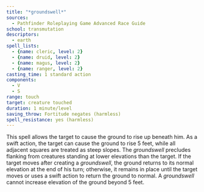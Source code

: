 ```yaml
---
title: "*groundswell*"
sources:
  - Pathfinder Roleplaying Game Advanced Race Guide
school: transmutation
descriptors:
  - earth
spell_lists:
  - {name: cleric, level: 2}
  - {name: druid, level: 2}
  - {name: magus, level: 2}
  - {name: ranger, level: 2}
casting_time: 1 standard action
components:
  - V
  - S
range: touch
target: creature touched
duration: 1 minute/level
saving_throw: Fortitude negates (harmless)
spell_resistance: yes (harmless)
---
```


This spell allows the target to cause the ground to rise up beneath him. As a swift action, the target can cause the ground to rise 5 feet, while all adjacent squares are treated as steep slopes. The *groundswell* precludes flanking from creatures standing at lower elevations than the target. If the target moves after creating a *groundswell*, the ground returns to its normal elevation at the end of his turn; otherwise, it remains in place until the target moves or uses a swift action to return the ground to normal. A *groundswell* cannot increase elevation of the ground beyond 5 feet.
